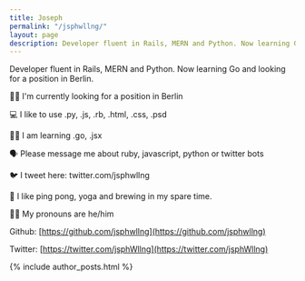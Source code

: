```yaml
---
title: Joseph
permalink: "/jsphwllng/"
layout: page
description: Developer fluent in Rails, MERN and Python. Now learning Go and looking for a position in Berlin.
---
```


Developer fluent in Rails, MERN and Python. Now learning Go and looking for a position in Berlin.

👨‍💻 I'm currently looking for a position in Berlin

💻 I like to use .py, .js, .rb, .html, .css, .psd

👨‍🎓 I am learning .go, .jsx

🗣 Please message me about ruby, javascript, python or twitter bots

🐦 I tweet here: twitter.com/jsphwllng

🎨 I like ping pong, yoga and brewing in my spare time.

🙆‍♂️ My pronouns are he/him

Github: [https://github.com/jsphwllng](https://github.com/jsphwllng)

Twitter: [https://twitter.com/jsphWllng](https://twitter.com/jsphWllng)

{% include author_posts.html %}
